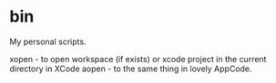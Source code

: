 bin
===

My personal scripts.

xopen - to open workspace (if exists) or xcode project in the current directory in XCode
aopen - to the same thing in lovely AppCode.
